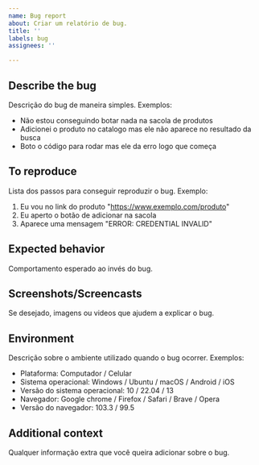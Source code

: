 ```yaml
---
name: Bug report
about: Criar um relatório de bug.
title: ''
labels: bug
assignees: ''

---
```


## Describe the bug
Descrição do bug de maneira simples. Exemplos:
- Não estou conseguindo botar nada na sacola de produtos
- Adicionei o produto no catalogo mas ele não aparece no resultado da busca
- Boto o código para rodar mas ele da erro logo que começa

## To reproduce
Lista dos passos para conseguir reproduzir o bug. Exemplo:
1. Eu vou no link do produto "https://www.exemplo.com/produto"
2. Eu aperto o botão de adicionar na sacola
3. Aparece uma mensagem "ERROR: CREDENTIAL INVALID"

## Expected behavior
Comportamento esperado ao invés do bug.

## Screenshots/Screencasts
Se desejado, imagens ou videos que ajudem a explicar o bug.

## Environment
Descrição sobre o ambiente utilizado quando o bug ocorrer. Exemplos:
- Plataforma: Computador / Celular
- Sistema operacional: Windows / Ubuntu / macOS / Android / iOS
- Versão do sistema operacional: 10 / 22.04 / 13
- Navegador: Google chrome / Firefox / Safari / Brave / Opera
- Versão do navegador: 103.3 / 99.5

## Additional context
Qualquer informação extra que você queira adicionar sobre o bug.
